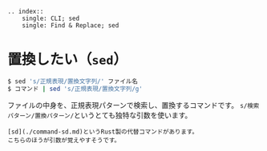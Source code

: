 ```{eval-rst}
.. index::
    single: CLI; sed
    single: Find & Replace; sed
```

# 置換したい（``sed``）

```bash
$ sed 's/正規表現/置換文字列/' ファイル名
$ コマンド | sed 's/正規表現/置換文字列/g'
```

ファイルの中身を、正規表現パターンで検索し、置換するコマンドです。
``s/検索パターン/置換パターン/``というとても独特な引数を使います。

```{seealso}
[sd](./command-sd.md)というRust製の代替コマンドがあります。
こちらのほうが引数が覚えやすそうです。
```
